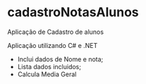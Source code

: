 # cadastroNotasAlunos
Aplicação de Cadastro de alunos

Aplicação utilizando C# e .NET 
- Inclui dados de Nome e nota;
- Lista dados incluidos;
- Calcula Media Geral
